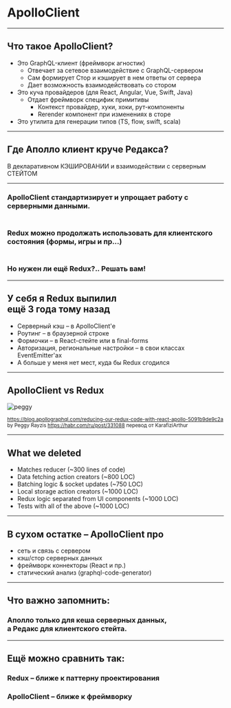 # ApolloClient

-----

## Что такое ApolloClient?

- Это GraphQL-клиент (фреймворк агностик) <!-- .element: class="fragment green" -->
  - Отвечает за сетевое взаимодействие с GraphQL-сервером <!-- .element: class="fragment" -->
  - Сам формирует Стор и кэширует в нем ответы от сервера <!-- .element: class="fragment" -->
  - Дает возможность взаимодействовать со стором <!-- .element: class="fragment" -->
- Это куча провайдеров (для React, Angular, Vue, Swift, Java) <!-- .element: class="fragment orange" -->
  - Отдает фреймворк специфик примитивы <!-- .element: class="fragment" -->
    - Контекст провайдер, хуки, хоки, рут-компоненты <!-- .element: class="fragment" -->
    - Rerender компонент при изменениях в сторе <!-- .element: class="fragment" -->
- Это утилита для генерации типов (TS, flow, swift, scala) <!-- .element: class="fragment red" -->

-----

## Где Аполло клиент круче Редакса?

В декларативном КЭШИРОВАНИИ и взаимодействии с серверным СТЕЙТОМ <!-- .element: class="green" -->

-----

### ApolloClient стандартизирует и упрощает работу с серверными данными. <!-- .element: class="green" -->

### <br/>Redux можно продолжать использовать для клиентского состояния (формы, игры и пр...) <!-- .element: class="fragment orange" -->

### <br/>Но нужен ли ещё Redux?.. Решать вам! <!-- .element: class="fragment red" -->

-----

## У себя я Redux выпилил <br/>ещё 3 года тому назад <!-- .element: class="red" -->

- Серверный кэш – в ApolloClient'е <!-- .element: class="fragment" -->
- Роутинг – в браузерной строке <!-- .element: class="fragment" -->
- Формочки – в React-стейте или в final-forms <!-- .element: class="fragment" -->
- Авторизация, региональные настройки – в свои классах EventEmitter'ах <!-- .element: class="fragment" -->
- А больше у меня нет мест, куда бы Redux сгодился <!-- .element: class="fragment orange" -->

-----

## ApolloClient vs Redux

![peggy](./peggy-redux-apollo.png) <!-- .element: style="max-width: 800px" -->

<small>
  <a href="https://blog.apollographql.com/reducing-our-redux-code-with-react-apollo-5091b9de9c2a">https://blog.apollographql.com/reducing-our-redux-code-with-react-apollo-5091b9de9c2a</a> by Peggy Rayzis
  <a href="https://habr.com/ru/post/331088">https://habr.com/ru/post/331088</a> перевод от KarafiziArthur
</small>

-----

## What we deleted <!-- .element: class="red" -->

- Matches reducer (~300 lines of code)
- Data fetching action creators (~800 LOC)
- Batching logic & socket updates (~750 LOC)
- Local storage action creators (~1000 LOC)
- Redux logic separated from UI components (~1000 LOC)
- Tests with all of the above (~1000 LOC)

-----

## В сухом остатке – ApolloClient про <!-- .element: class="green" -->

- сеть и связь с сервером <!-- .element: class="fragment" -->
- кэш/стор серверных данных <!-- .element: class="fragment" -->
- фреймворк коннекторы (React и пр.) <!-- .element: class="fragment" -->
- статический анализ (graphql-code-generator) <!-- .element: class="fragment" -->

-----

## Что важно запомнить:

### Аполло только для кеша серверных данных, <br/>а Редакс для клиентского стейта. <!-- .element: class="fragment green" -->

-----

## Ещё можно сравнить так: <!-- .element: class="gray" -->

### Redux – ближе к паттерну проектирования

### ApolloClient – ближе к фреймворку
